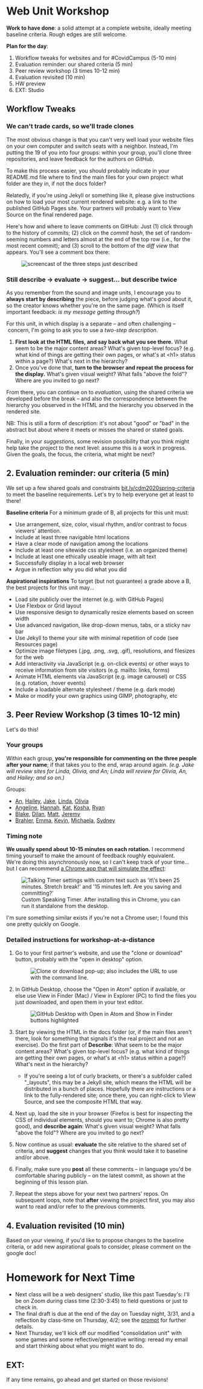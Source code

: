 
# Web Unit Workshop

**Work to have done**: a solid attempt at a complete website, ideally meeting baseline criteria. Rough edges are still welcome.

**Plan for the day**:

1. Workflow tweaks for websites and for #CovidCampus (5-10 min)
2. Evaluation reminder: our shared criteria (5 min)
3. Peer review workshop (3 times 10-12 min)
4. Evaluation revisited (10 min)
5. HW preview
6. EXT: Studio



## Workflow Tweaks

### We can't trade cards, so we'll trade clones

The most obvious change is that you can't very well load your website files on your own computer and switch seats with a neighbor. Instead, I'm putting the 19 of you into four groups: within your group, you'll clone three repositories, and leave feedback for the authors _on GitHub_.

<div class="alert alert-info">
To make this process easier, you should probably indicate in your README.md file where to find the main files for your own project: what folder are they in, if not the docs folder?

Relatedly, if you're using Jekyll or something like it, please give instructions on how to load your most current rendered website: e.g. a link to the published GitHub Pages site. Your partners will probably want to View Source on the final rendered page.
</div>

Here's how and where to leave comments on GitHub: Just (1) click through to the history of commits; (2) click on the _commit hash_, the set of random-seeming numbers and letters almost at the end of the top row (i.e., for the most recent commit); and (3) scroll to the bottom of the _diff view_ that appears. You'll see a comment box there:

<figure><img src="../assets/img/github--comment-on-commit.gif" alt="screencast of the three steps just described"/></figure>



### Still describe -> evaluate -> suggest... but describe twice

As you remember from the sound and image units, I encourage you to **always start by describing** the piece, before judging what's good about it, so the creator knows whether you're on the same page. (Which is itself important feedback: _is my message getting through?_)

<div class="alert alert-white">
   <div class="alert alert-info">
      For this unit, in which display is a separate – and often challenging – concern, I'm going to ask you to use a <em>two-step description</em>.
   </div>

   <ol>
      <li><strong>First look at the HTML files, and say back what you see there.</strong> What seem to be the major content areas? What's given top-level focus? (e.g. what kind of things are getting their own pages, or what's at &lt;h1&gt; status within a page?) What's next in the hierarchy?</li>
      <li>Once you've done that, <strong>turn to the browser and repeat the process for the display.</strong> What's given visual weight? What falls "above the fold"? Where are you invited to go next?</li>
   </ol>
</div>

From there, you can continue on to _evaluation_, using the shared criteria we developed before the break – and also the correspondence between the hierarchy you observed in the HTML and the hierarchy you observed in the rendered site.

NB: This is still a form of description: it's not about "good" or "bad" in the abstract but about where it meets or misses the shared or stated goals.

Finally, in your <em>suggestions</em>, some revision possibility that you think might help take the project to the next level: assume this is a work in progress. Given the goals, the focus, the criteria, what might be next? <!-- Pose this as a suggestion, not a command: and _interpret_ these as suggestions, not commands. -->

<!--
I have here to return to you the index cards from the visual unit – not from the comments you *received*, but the comments you *gave*. Read them over. **Were you doing describe/evaluate/suggest?** If so, be proud! See if you can do it again in a new sensory mode. If not, strive to level up today: train your attention to see before judging. -->

## 2. Evaluation reminder: our criteria (5 min)
We set up a few shared goals and constraints [bit.ly/cdm2020spring-criteria](http://bit.ly/cdm2020spring-criteria#heading=h.z8d1igk08a86) to meet the baseline requirements. Let's try to help everyone get at least to there!

<aside>
<strong>Baseline criteria</strong>
For a minimum grade of B, all projects for this unit must:

<ul>
  <li>Use arrangement, size, color, visual rhythm, and/or contrast to focus viewers' attention.</li>
  <li>Include at least three navigable html locations</li>
  <li>Have a clear mode of navigation among the locations</li>
  <li>Include at least one sitewide css stylesheet (i.e. an organized theme)</li>
  <li>Include at least one ethically useable image, with alt text</li>
  <li>Successfully display in a local web browser</li>
  <li>Argue in reflection why you did what you did</li>
</ul>

<strong>Aspirational inspirations</strong>
To target (but not guarantee) a grade above a B, the best projects for this unit may...

<ul>
  <li>Load site publicly over the internet (e.g. with GitHub Pages)</li>
  <li>Use Flexbox or Grid layout</li>
  <li>Use responsive design to dynamically resize elements based on screen width</li>
  <li>Use advanced navigation, like drop-down menus, tabs, or a sticky nav bar</li>
  <li>Use Jekyll to theme your site with minimal repetition of code (see Resources page)</li>
  <li>Optimize image filetypes (.jpg, .png, .svg, .gif), resolutions, and filesizes for the web</li>
  <li>Add interactivity via JavaScript (e.g. on-click events) or other ways to receive information from site visitors (e.g. mailto: links, forms)</li>
  <li>Animate HTML elements via JavaScript (e.g. image carousel) or CSS (e.g. rotation, :hover events)</li>
  <li>Include a loadable alternate stylesheet / theme (e.g. dark mode)</li>
  <li>Make or modify your own graphics using GIMP, photography, etc</li>
</ul>
</aside>

## 3. Peer Review Workshop (3 times 10-12 min)

Let's do this!

### Your groups
Within each group, **you're responsible for commenting on the three people after your name**; if that takes you to the end, wrap around again. _(e.g. Jake will review sites for Linda, Olivia, and An; Linda will review for Olivia, An, and Hailey; and so on.)_

Groups:

* [An](https://github.com/anngx/website-portfolio-2020spring), [Hailey](https://github.com/haileytrampel/website-portfolio-2020spring), [Jake](https://github.com/JakeBaumbaugh/website-portfolio-2020spring), [Linda](https://github.com/lumiio/website-portfolio-2020spring), [Olivia](https://github.com/onewport23/website-portfolio-2020spring)
* [Angeline](https://github.com/angelinepeng/website-portfolio-2020spring), [Hannah](https://github.com/hannahlangmead/website-portfolio-2020spring), [Kat](https://github.com/katmiller10/website-portfolio-2020spring), [Kosha](https://github.com/kss73/website-portfolio-2020spring), [Ryan](https://github.com/Rvonderhey/website-portfolio-2020spring)
* [Blake](https://github.com/Tomasco16/website-portfolio-2020spring), [Dilan](https://github.com/Dilan1020/website-portfolio-2020spring), [Matt](https://github.com/MDLudwig/website-portfolio-2020spring), [Jeremy](https://github.com/jerols4/website-portfolio-2020spring)
* [Brahler](https://github.com/Bmb154/WEbpage-stuff), [Emma](https://github.com/emmawooten12/website-portfolio-2020spring), [Kevin](https://github.com/ktdemay/website-portfolio-2020spring), [Michaela](https://github.com/mjb-123/website-portfolio-2020spring), [Sydney](https://github.com/sydneymasterson/website-portfolio-2020spring)


### Timing note

<div class="alert alert-success">
<strong>We usually spend about 10-15 minutes on each rotation.</strong> I recommend timing yourself to make the amount of feedback roughly equivalent.
</div>


<div class="alert alert-white">
We're doing this asynchronously now, so I can't keep track of your time... but I can recommend <a href="https://chrome.google.com/webstore/detail/talking-timer-custom-spea/cbbmoeglgokhkbnnfpoeciheapicdphm?hl=en">a Chrome app that will simulate the effect</a>:

<figure>
<img src="../assets/img/custom-talking-timer.png" alt="Talking Timer settings with custom text such as 'it\'s been 25 minutes. Stretch break!' and '15 minutes left. Are you saving and committing?'" />
<figcaption>Custom Speaking Timer. After installing this in Chrome, you can run it standalone from the desktop.</figcaption>
</figure>

I'm sure something similar exists if you're not a Chrome user; I found this one pretty quickly on Google.

</div>

### Detailed instructions for workshop-at-a-distance

1. Go to your first partner's website, and use the "clone or download" button, probably with the "open in desktop" option. <figure><img src="../assets/img/github-clone-or-download-2.png" alt="Clone or download pop-up; also includes the URL to use with the command line." /></figure>

2. In GitHub Desktop, choose the "Open in Atom" option if available, or else use View in Finder (Mac) / View in Explorer (PC) to find the files you just downloaded, and open them in your text editor.<figure><img src="../assets/img/github-desktop--open-in-atom.png" alt="GitHub Desktop with Open in Atom and Show in Finder buttons highlighted"/></figure>

3. Start by viewing the HTML in the docs folder (or, if the main files aren't there, look for something that signals it's the real project and not an exercise). Do the first part of **Describe**: What seem to be the major content areas? What's given top-level focus? (e.g. what kind of things are getting their own pages, or what's at &lt;h1&gt; status within a page?) What's next in the hierarchy?
    - If you're seeing a lot of curly brackets, or there's a subfolder called "_layouts", this may be a Jekyll site, which means the HTML will be distributed in a bunch of places. Hopefully there are instructions or a link to the fully-rendered site; once there, you can right-click to View Source, and see the composite HTML that way.

4. Next up, load the site in your browser (Firefox is best for inspecting the CSS of individual elements, should you want to; Chrome is also pretty good), and **describe again**: What's given visual weight? What falls "above the fold"? Where are you invited to go next?

5. Now continue as usual: **evaluate** the site relative to the shared set of criteria, and **suggest** changes that you think would take it to baseline and/or above.

6. Finally, make sure you **post** all these comments – in language you'd be comfortable sharing publicly – on the latest commit, as shown at the beginning of this lesson plan.

7. Repeat the steps above for your next two partners' repos. On subsequent loops, note that **after** viewing the project first, you may also want to read and/or refer to the previous comments.




## 4. Evaluation revisited (10 min)
Based on your viewing, if you'd like to propose changes to the baseline criteria, or add new aspirational goals to consider, please comment on the google doc!


# Homework for Next Time
* Next class will be a web designers' studio, like this past Tuesday's: I'll be on Zoom during class time (2:30-3:45) to field questions or just to check in.
* The final draft is due at the end of the day on Tuesday night, 3/31, and a reflection by class-time on Thursday, 4/2; see the [prompt](https://github.com/benmiller314/webste-portfolio-2020spring#project-3-website-portfolio) for further details.
* Next Thursday, we'll kick off our modified "consolidation unit" with some games and some reflective/generative writing: reread my email and start thinking about what you might want to do.


## EXT:
If any time remains, go ahead and get started on those revisions!

